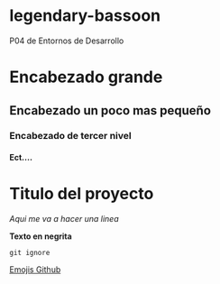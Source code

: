 # legendary-bassoon
P04 de Entornos de Desarrollo 

# Encabezado grande

## Encabezado un poco mas pequeño

### Encabezado de tercer nivel

#### Ect....



# Titulo del proyecto

_Aqui me va a hacer una linea_

**Texto en negrita**

````
git ignore
````
[Emojis Github](https://gist.github.com/rxaviers/7360908)


